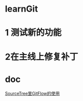 # learnGit
# 1 测试新的功能
# 2在主线上修复补丁
# doc
[SourceTree里GitFlow的使用](https://www.cnblogs.com/niwanglong385/articles/5645835.html)